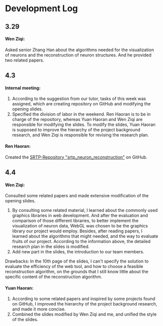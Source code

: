 # Development Log



## 3.29

#### Wen Ziqi:

Asked senior Zhang Han about the algorithms needed for the visualization of neurons and the reconstruction of neuron structures. And he provided two related papers.



## 4.3

#### Internal meeting:

1. According to the suggestion from our tutor, tasks of this week was assigned, which are creating repository on GitHub and modifying the opening slides.
2. Specified the division of labor in the weekend. Ren Haoran is to be in charge of the repository, whereas Yuan Haoran and Wen Ziqi are responsible for modifying the slides. To modify the slides, Yuan Haoran is supposed to improve the hierarchy of the project background research, and Wen Ziqi is responsible for revising the research plan.

#### Ren Haoran:

Created the [SRTP-Repository "srtp_neuron_reconstruction"](https://github.com/ren544735689/srtp_neuron-reconstruction) on GitHub.



## 4.4

#### Wen Ziqi:

Consulted some related papers and made extensive modification of the opening slides.

1. By consulting some related material, I learned about the commonly used graphics libraries in web development. And after the evaluation and comparison of those different libraries, to better implement the visualization of neuron data, WebGL was chosen to be the graphics library our project would employ. Besides, after reading papers, I learned about the algorithms that might needed, and the way to evaluate fruits of our project. According to the information above, the detailed research plan in the slides is modified.
2. Add new part in the slides, the introduction to our team members.

Drawbacks: In the 10th page of the slides, I can't specify the solution to evaluate the efficiency of the web tool, and how to choose a feasible reconstruction algorithm, on the grounds that I still know little about the specific content of the reconstruction algorithm.

#### Yuan Haoran:

1. According to some related papers and inspired by some projects found on GitHub, I improved the hierarchy of the project background research, and made it more concise.
2. Combined the slides modified by Wen Ziqi and me, and unified the style of the slides.

